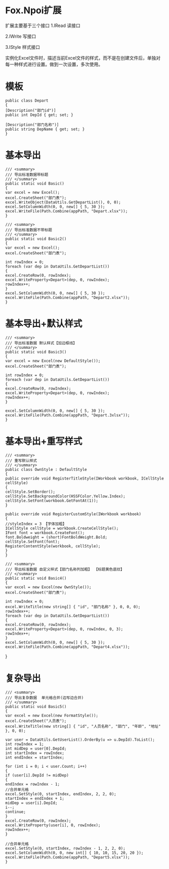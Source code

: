 # Fox.Npoi扩展
扩展主要基于三个接口
1.IRead 读接口

2.IWrite 写接口

3.IStyle 样式接口

实例化Excel文件时，描述当前Excel文件的样式，而不是在创建文件后，单独对每一种样式进行设置。做到一次设置，多次使用。
    
# 模板
	public class Depart
	{
	[Description("部门id")]
	public int DepId { get; set; }

	[Description("部门名称")]
	public string DepName { get; set; }
	}


# 基本导出
	/// <summary>
	/// 导出标准数据带标题
	/// </summary>
	public static void Basic()
	{
	var excel = new Excel();
	excel.CreateSheet("部门表");
	excel.WriteObject(DataUtils.GetDepartList(), 0, 0);
	excel.SetColumnWidth(0, 0, new[] { 5, 30 });
	excel.WriteFile(Path.Combine(appPath, "Depart.xlsx"));
	}

	/// <summary>
	/// 导出标准数据不带标题
	/// </summary>
	public static void Basic2()
	{
	var excel = new Excel();
	excel.CreateSheet("部门表");

	int rowIndex = 0;
	foreach (var dep in DataUtils.GetDepartList())
	{
	excel.CreateRow(0, rowIndex);
	excel.WriteProperty<Depart>(dep, 0, rowIndex);
	rowIndex++;
	}
	excel.SetColumnWidth(0, 0, new[] { 5, 30 });
	excel.WriteFile(Path.Combine(appPath, "Depart2.xlsx"));
	}

# 基本导出+默认样式
	/// <summary>
	/// 导出标准数据 默认样式【加边框线】
	/// </summary>
	public static void Basic3()
	{
	var excel = new Excel(new DefaultStyle());
	excel.CreateSheet("部门表");
	
	int rowIndex = 0;
	foreach (var dep in DataUtils.GetDepartList())
	{
	excel.CreateRow(0, rowIndex);
	excel.WriteProperty<Depart>(dep, 0, rowIndex);
	rowIndex++;
	}
	
	excel.SetColumnWidth(0, 0, new[] { 5, 30 });
	excel.WriteFile(Path.Combine(appPath, "Depart.3xlsx"));
	}

# 基本导出+重写样式
	/// <summary>
	/// 重写默认样式
	/// </summary>
	public class OwnStyle : DefaultStyle
	{
	public override void RegisterTitleStyle(IWorkbook workbook, ICellStyle cellStyle)
	{
	cellStyle.SetBorder();
	cellStyle.SetBackgroundColor(HSSFColor.Yellow.Index);
	cellStyle.SetFont(workbook.GetFontAt(1));
	}

	public override void RegisterCustomStyle(IWorkbook workbook)
	{
	//styleIndex = 3 【字体加粗】
	ICellStyle cellStyle = workbook.CreateCellStyle();
	IFont font = workbook.CreateFont();
	font.Boldweight = (short)FontBoldWeight.Bold;
	cellStyle.SetFont(font);
	RegisterContentStyle(workbook, cellStyle);
	}
	}

	/// <summary>
	/// 导出标准数据 自定义样式【部门名称列加粗】 【标题黄色底纹】
	/// </summary>
	public static void Basic4()
	{
	var excel = new Excel(new OwnStyle());
	excel.CreateSheet("部门表");

	int rowIndex = 0;
	excel.WriteTitle(new string[] { "id", "部门名称" }, 0, 0, 0);
	rowIndex++;
	foreach (var dep in DataUtils.GetDepartList())
	{
	excel.CreateRow(0, rowIndex);
	excel.WriteProperty<Depart>(dep, 0, rowIndex, 0, 3);
	rowIndex++;
	}
	excel.SetColumnWidth(0, 0, new[] { 5, 30 });
	excel.WriteFile(Path.Combine(appPath, "Depart4.xlsx"));
}

# 复杂导出
	/// <summary>
	/// 导出复杂数据  单元格合并(边写边合并)
	/// </summary>
	public static void Basic5()
	{
	var excel = new Excel(new FormatStyle());
	excel.CreateSheet("人员表");
	excel.WriteTitle(new string[] { "id", "人员名称", "部门", "年龄", "地址" }, 0, 0);

	var user = DataUtils.GetUserList().OrderBy(u => u.DepId).ToList();
	int rowIndex = 1;
	int midDep = user[0].DepId;
	int startIndex = rowIndex;
	int endIndex = startIndex;

	for (int i = 0; i < user.Count; i++)
	{
	if (user[i].DepId != midDep)
	{
	endIndex = rowIndex - 1;
	//合并单元格
	excel.SetStyle(0, startIndex, endIndex, 2, 2, 0);
	startIndex = endIndex + 1;
	midDep = user[i].DepId;
	i--;
	continue;
	}
	excel.CreateRow(0, rowIndex);
	excel.WriteProperty(user[i], 0, rowIndex);
	rowIndex++;
	}

	//合并单元格
	excel.SetStyle(0, startIndex, rowIndex - 1, 2, 2, 0);
	excel.SetColumnWidth(0, 0, new int[] { 10, 10, 15, 20, 20 });
	excel.WriteFile(Path.Combine(appPath, "Depart5.xlsx"));
	}
